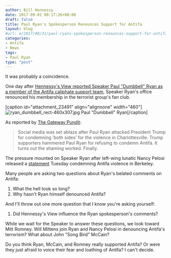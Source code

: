 ```yaml
---
author: Bill Hennessy
date: 2017-09-01 00:17:26+00:00
draft: false
title: Paul Ryan's Spokesperson Renounces Support for Antifa
layout: blog
#url: e/2017/08/31/paul-ryans-spokesperson-renounces-support-for-antifa/
categories:
- Antifa
- News
tags:
- Paul Ryan
type: "post"
---
```


It was probably a coincidence.

One day after [Hennessy's View reported Speaker Paul "Dumbbell" Ryan as a member of the Antifa caliphate support team](https://hennessysview.com/2017/08/30/a-military-strategists-view-of-antifa/), Speaker Ryan's office renounced his membership in the terrorist group's fan club.

[caption id="attachment_23491" align="alignnone" width="460"]![ryan_dumbbell_rect-460x307.jpg](https://hennessysview.com/wp-content/uploads/2017/08/ryan_dumbbell_rect-460x307.jpg)
Paul "Dumbbell" Ryan[/caption]

As reported by [The Gateway Pundit](https://www.thegatewaypundit.com/2017/08/hell-freezes-paul-ryan-finally-condemns-antifa-violence-shamed/):



> Social media was set ablaze after Paul Ryan attacked President Trump for condemning ‘both sides’ for the violence in Charlottesville. Trump supporters hammered Paul Ryan for refusing to condemn Antifa. It turns out the shaming worked. Finally.

The pressure mounted on Speaker Ryan after left-wing lunatic Nancy Pelosi released a [statement](https://www.thegatewaypundit.com/2017/08/nancy-pelosi-finally-condemns-antifa-violence-paul-ryan-still-silent/) Tuesday condemning Antifa violence in Berkeley.



Many people are asking two questions about Ryan's belated comments on Antifa:




  1. What the hell took so long?
  2. Why hasn't Ryan himself denounced Antifa?




And I'll throw out one more question that I know you're asking yourself:




  1. Did Hennessy's View influence the Ryan spokesperson's comments?


While we wait for the Speaker to answer these questions, we look toward Mitt Romney. Will Mittens join Ryan and Nancy Pelosi in denouncing Antifa's terrorism? What about John "Song Bird" McCain?

Do you think Ryan, McCain, and Romney really supported Antifa? Or were they just afraid to voice their fear and loathing of Antifa? I can't decide.
